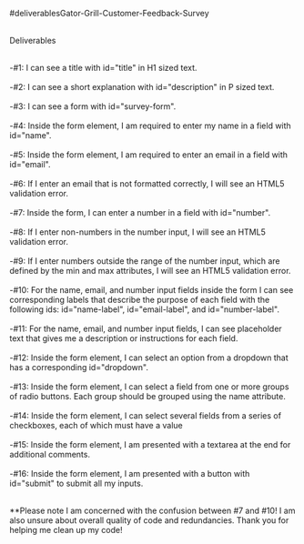 #deliverablesGator-Grill-Customer-Feedback-Survey<br><br>

Deliverables <br><br>

-#1: I can see a title with id="title" in H1 sized text.<br><br>
-#2: I can see a short explanation with id="description" in P sized text.<br><br>
-#3: I can see a form with id="survey-form". <br><br>
-#4: Inside the form element, I am required to enter my name in a field with id="name".<br><br>
-#5: Inside the form element, I am required to enter an email in a field with id="email".<br><br>
-#6: If I enter an email that is not formatted correctly, I will see an HTML5 validation error.<br><br>
-#7: Inside the form, I can enter a number in a field with id="number".<br><br>
-#8: If I enter non-numbers in the number input, I will see an HTML5 validation error.<br><br>
-#9: If I enter numbers outside the range of the number input, which are defined by the min and max attributes, I will see an HTML5 validation error.<br><br>
-#10: For the name, email, and number input fields inside the form I can see corresponding labels that describe the purpose of each field with the following ids: id="name-label", id="email-label", and id="number-label".<br><br>
-#11: For the name, email, and number input fields, I can see placeholder text that gives me a description or instructions for each field.<br><br>
-#12: Inside the form element, I can select an option from a dropdown that has a corresponding id="dropdown".<br><br>
-#13: Inside the form element, I can select a field from one or more groups of radio buttons. Each group should be grouped using the name attribute.<br><br>
-#14: Inside the form element, I can select several fields from a series of checkboxes, each of which must have a value<br><br>
-#15: Inside the form element, I am presented with a textarea at the end for additional comments.<br><br>
-#16: Inside the form element, I am presented with a button with id="submit" to submit all my inputs.<br><br>

**Please note I am concerned with the confusion between #7 and #10! I am also unsure about overall quality of code and redundancies. Thank you for helping me clean up my code!
